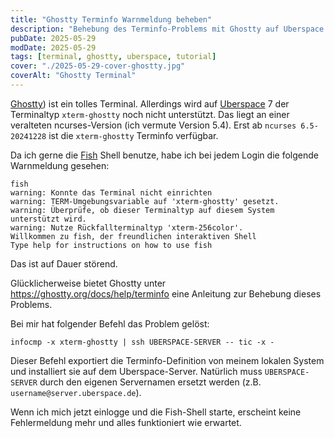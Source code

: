```yaml
---
title: "Ghostty Terminfo Warnmeldung beheben"
description: "Behebung des Terminfo-Problems mit Ghostty auf Uberspace 7"
pubDate: 2025-05-29
modDate: 2025-05-29
tags: [terminal, ghostty, uberspace, tutorial]
cover: "./2025-05-29-cover-ghostty.jpg"
coverAlt: "Ghostty Terminal"
---
```


[Ghostty](https://ghostty.org/)) ist ein tolles Terminal.
Allerdings wird auf [Uberspace](https://uberspace.de) 7 der Terminaltyp `xterm-ghostty` noch nicht unterstützt.
Das liegt an einer veralteten ncurses-Version (ich vermute Version 5.4).
Erst ab `ncurses 6.5-20241228` ist die `xterm-ghostty` Terminfo verfügbar.

Da ich gerne die [Fish](https://fishshell.com/) Shell benutze,
habe ich bei jedem Login die folgende Warnmeldung gesehen:

```shell
fish
warning: Konnte das Terminal nicht einrichten
warning: TERM-Umgebungsvariable auf 'xterm-ghostty' gesetzt.
warning: Überprüfe, ob dieser Terminaltyp auf diesem System unterstützt wird.
warning: Nutze Rückfallterminaltyp 'xterm-256color'.
Willkommen zu fish, der freundlichen interaktiven Shell
Type help for instructions on how to use fish
```

Das ist auf Dauer störend.

Glücklicherweise bietet Ghostty unter <https://ghostty.org/docs/help/terminfo> eine Anleitung zur Behebung dieses Problems.

Bei mir hat folgender Befehl das Problem gelöst:

```shell
infocmp -x xterm-ghostty | ssh UBERSPACE-SERVER -- tic -x -
```

Dieser Befehl exportiert die Terminfo-Definition von meinem lokalen System
und installiert sie auf dem Uberspace-Server.
Natürlich muss `UBERSPACE-SERVER` durch den eigenen Servernamen ersetzt werden
(z.B. `username@server.uberspace.de`).

Wenn ich mich jetzt einlogge und die Fish-Shell starte,
erscheint keine Fehlermeldung mehr
und alles funktioniert wie erwartet.
